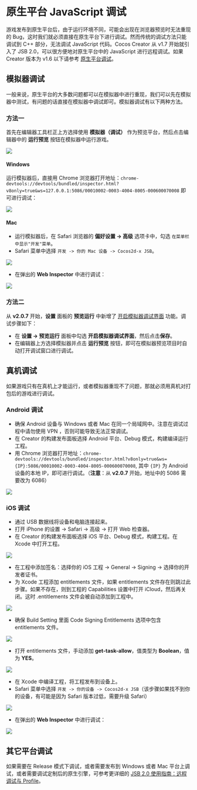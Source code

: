 # 原生平台 JavaScript 调试

游戏发布到原生平台后，由于运行环境不同，可能会出现在浏览器预览时无法重现的 Bug，这时我们就必须直接在原生平台下进行调试。然而传统的调试方法只能调试到 C++ 部分，无法调试 JavaScript 代码。Cocos Creator 从 v1.7 开始就引入了 JSB 2.0，可以很方便地对原生平台中的 JavaScript 进行远程调试。如果 Creator 版本为 v1.6 以下请参考 [原生平台调试](../publish/debug-native.md)。

## 模拟器调试

一般来说，原生平台的大多数问题都可以在模拟器中进行重现，我们可以先在模拟器中测试，有问题的话直接在模拟器中调试即可。模拟器调试有以下两种方法。

### 方法一

首先在编辑器工具栏正上方选择使用 **模拟器（调试）** 作为预览平台，然后点击编辑器中的 **运行预览** 按钮在模拟器中运行游戏。

![](debug-jsb/simulator-run.png)

#### Windows

运行模拟器后，直接用 Chrome 浏览器打开地址：`chrome-devtools://devtools/bundled/inspector.html?v8only=true&ws=127.0.0.1:5086/00010002-0003-4004-8005-000600070008` 即可进行调试：

![](debug-jsb/v8-win32-debug.png)

#### Mac

- 运行模拟器后，在 Safari 浏览器的 **偏好设置 -> 高级** 选项卡中，勾选 `在菜单栏中显示"开发"菜单`。
- Safari 菜单中选择 `开发 -> 你的 Mac 设备 -> Cocos2d-x JSB`。

![](debug-jsb/jsc-mac-debug.png)

- 在弹出的 **Web Inspector** 中进行调试：

![](debug-jsb/jsc-mac-breakpoint.png)

### 方法二

从 **v2.0.7** 开始，**设置** 面板的 **预览运行** 中新增了 [开启模拟器调试界面](../getting-started/basics/editor-panels/preferences.md#%E9%A2%84%E8%A7%88%E8%BF%90%E8%A1%8C) 功能。调试步骤如下：

  - 在 **设置 -> 预览运行** 面板中勾选 **开启模拟器调试界面**，然后点击**保存**。
  - 在编辑器上方选择模拟器并点击 **运行预览** 按钮，即可在模拟器预览项目时自动打开调试窗口进行调试。

## 真机调试

如果游戏只有在真机上才能运行，或者模拟器重现不了问题，那就必须用真机对打包后的游戏进行调试。

### Android 调试

- 确保 Android 设备与 Windows 或者 Mac 在同一个局域网中。注意在调试过程中请勿使用 VPN ，否则可能导致无法正常调试。
- 在 Creator 的构建发布面板选择 Android 平台、Debug 模式，构建编译运行工程。
- 用 Chrome 浏览器打开地址：`chrome-devtools://devtools/bundled/inspector.html?v8only=true&ws={IP}:5086/00010002-0003-4004-8005-000600070008`, 其中 `{IP}` 为 Android 设备的本地 IP，即可进行调试。（**注意**：从 **v2.0.7** 开始，地址中的 5086 需要改为 6086）

![](debug-jsb/v8-android-debug.png)

### iOS 调试

- 通过 USB 数据线将设备和电脑连接起来。
- 打开 iPhone 的设置 -> Safari -> 高级 -> 打开  Web 检查器。
- 在 Creator 的构建发布面板选择 iOS 平台、Debug 模式，构建工程。在 Xcode 中打开工程。

![](debug-jsb/package.png)

- 在工程中添加签名：选择你的 iOS 工程 -> General -> Signing -> 选择你的开发者证书。
- 为 Xcode 工程添加 entitlements 文件，如果 entitlements 文件存在则跳过此步骤。如果不存在，则到工程的 Capabilities 设置中打开 iCloud，然后再关闭。这时 .entitlements 文件会被自动添加到工程中。

![](debug-jsb/jsc-entitlements.png)

- 确保 Build Setting 里面 Code Signing Entitlements 选项中包含 entitlements 文件。

![](debug-jsb/jsc-entitlements-check.png)

- 打开 entitlements 文件，手动添加 **get-task-allow**，值类型为 **Boolean**，值为 **YES**。

![](debug-jsb/jsc-security-key.png)

- 在 Xcode 中编译工程，将工程发布到设备上。
- Safari 菜单中选择 `开发 -> 你的设备 -> Cocos2d-x JSB`（该步骤如果找不到你的设备，有可能是因为 Safari 版本过低，需要升级 Safari）

![](debug-jsb/jsc-ios-debug.png)

- 在弹出的 **Web Inspector** 中进行调试：

![](debug-jsb/jsc-ios-breakpoint.png)

## 其它平台调试

如果需要在 Release 模式下调试，或者需要发布到 Windows 或者 Mac 平台上调试，或者需要调试定制后的原生引擎，可参考更详细的 [JSB 2.0 使用指南：远程调试与 Profile](../advanced-topics/jsb/JSB2.0-learning.md#%E8%BF%9C%E7%A8%8B%E8%B0%83%E8%AF%95%E4%B8%8E-profile)。

